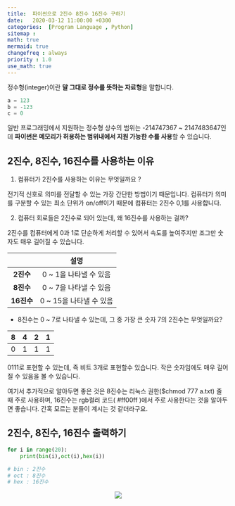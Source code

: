 ```yaml
---
title:  파이썬으로 2진수 8진수 16진수 구하기
date:   2020-03-12 11:00:00 +0300
categories:  [Program Language , Python]
sitemap :
math: true
mermaid: true
changefreq : always
priority : 1.0
use_math: true
---
```


정수형(integer)이란 **말 그대로 정수를 뜻하는 자료형**을 말합니다. 

```python
a = 123 
b = -123
c = 0
```

일반 프로그래밍에서 지원하는 정수형 상수의 범위는 -214747367 ~ 2147483647인데 **파이썬은 메모리가 허용하는 범위내에서 지원 가능한 수를 사용**할 수 있습니다.

## 2진수, 8진수, 16진수를 사용하는 이유 

1. 컴퓨터가 2진수를 사용하는 이유는 무엇일까요 ?

전기적 신호로 의미를 전달할 수 있는 가장 간단한 방법이기 때문입니다. 컴퓨터가 의미를 구분할 수 있는 최소 단위가 on/off이기 때문에 컴퓨터는 2진수 0,1를 사용합니다. 

2. 컴퓨터 회로들은 2진수로 되어 있는데, 왜 16진수를 사용하는 걸까?

2진수를 컴퓨터에게 0과 1로 단순하게 처리할 수 있어서 속도를 높여주지만 조그만 숫자도 매우 길어질 수 있습니다. 

|<center></center>|<center>설명</center>| 
|:--------:|:--------:|
|**2진수**|<center>0 ~ 1을 나타낼 수 있음</center>|
|**8진수**|<center>0 ~ 7을 나타낼 수 있음</center>|  
|**16진수**|<center>0 ~ 15을 나타낼 수 있음</center>|  

* 8진수는 0 ~ 7로 나타낼 수 있는데, 그 중 가장 큰 숫자 7의 2진수는 무엇일까요?

|8|4|2|1| 
|:--------:|:--------:|:--------:|:--------:|
|0|1|1|1|  

0111로 표현할 수 있는데, 즉 비트 3개로 표현할수 있습니다. 작은 숫자임에도 매우 길어질 수 있음을 볼 수 있습니다. 

여기서 추가적으로 알아두면 좋은 것은 8진수는 리눅스 권한($chmod 777 a.txt) 줄 때 주로 사용하며, 16진수는 rgb컬러 코드( #ff00ff )에서 주로 사용한다는 것을 알아두면 좋습니다. 간혹 모르는 분들이 계시는 것 같더라구요. 

## 2진수, 8진수, 16진수 출력하기


```python
for i in range(20):
    print(bin(i),oct(i),hex(i))

# bin : 2진수 
# oct : 8진수 
# hex : 16진수 
```

<center><img src="../../assets//images/bin.png" ></center>